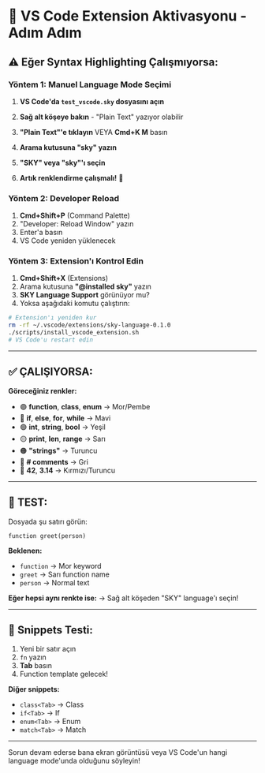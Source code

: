 # 🎨 VS Code Extension Aktivasyonu - Adım Adım

## ⚠️ Eğer Syntax Highlighting Çalışmıyorsa:

### Yöntem 1: Manuel Language Mode Seçimi

1. **VS Code'da `test_vscode.sky` dosyasını açın**

2. **Sağ alt köşeye bakın** - "Plain Text" yazıyor olabilir

3. **"Plain Text"'e tıklayın** VEYA **Cmd+K M** basın

4. **Arama kutusuna "sky" yazın**

5. **"SKY" veya "sky"'ı seçin**

6. **Artık renklendirme çalışmalı!** 🎉

### Yöntem 2: Developer Reload

1. **Cmd+Shift+P** (Command Palette)
2. "Developer: Reload Window" yazın
3. Enter'a basın
4. VS Code yeniden yüklenecek

### Yöntem 3: Extension'ı Kontrol Edin

1. **Cmd+Shift+X** (Extensions)
2. Arama kutusuna **"@installed sky"** yazın
3. **SKY Language Support** görünüyor mu?
4. Yoksa aşağıdaki komutu çalıştırın:

```bash
# Extension'ı yeniden kur
rm -rf ~/.vscode/extensions/sky-language-0.1.0
./scripts/install_vscode_extension.sh
# VS Code'u restart edin
```

---

## ✅ ÇALIŞIYORSA:

**Göreceğiniz renkler:**
- 🟣 **function**, **class**, **enum** → Mor/Pembe
- 🔵 **if**, **else**, **for**, **while** → Mavi
- 🟢 **int**, **string**, **bool** → Yeşil
- 🟡 **print**, **len**, **range** → Sarı
- 🟠 **"strings"** → Turuncu
- 💬 **# comments** → Gri
- 🔴 **42**, **3.14** → Kırmızı/Turuncu

---

## 🧪 TEST:

Dosyada şu satırı görün:
```sky
function greet(person)
```

**Beklenen:**
- `function` → Mor keyword
- `greet` → Sarı function name
- `person` → Normal text

**Eğer hepsi aynı renkte ise:**
→ Sağ alt köşeden "SKY" language'ı seçin!

---

## 🚀 Snippets Testi:

1. Yeni bir satır açın
2. `fn` yazın
3. **Tab** basın
4. Function template gelecek!

**Diğer snippets:**
- `class<Tab>` → Class
- `if<Tab>` → If
- `enum<Tab>` → Enum
- `match<Tab>` → Match

---

Sorun devam ederse bana ekran görüntüsü veya VS Code'un hangi language mode'unda olduğunu söyleyin!

